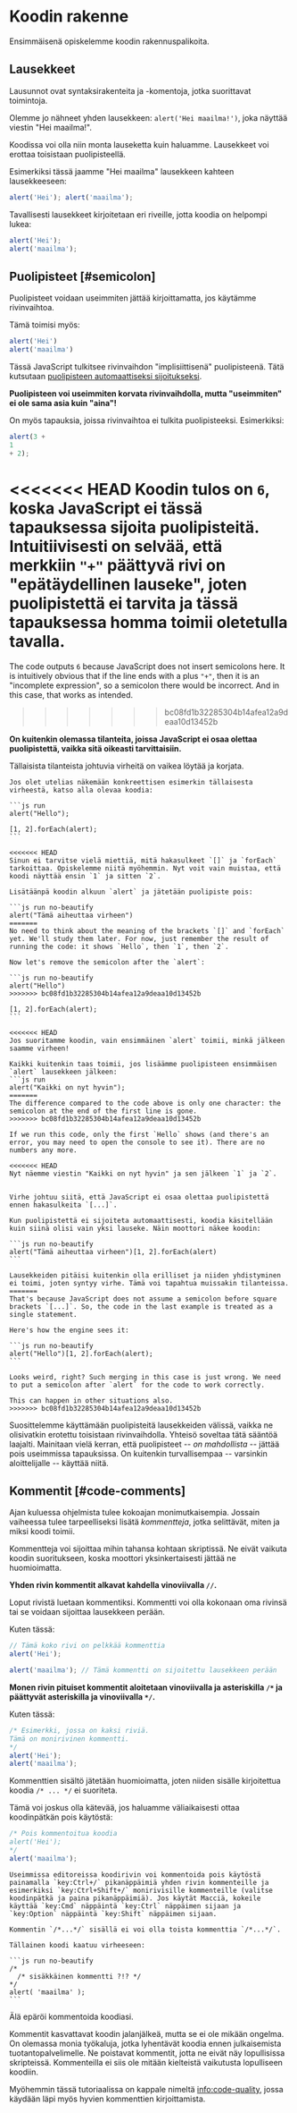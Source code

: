 # Koodin rakenne

Ensimmäisenä opiskelemme koodin rakennuspalikoita.

## Lausekkeet

Lausunnot ovat syntaksirakenteita ja -komentoja, jotka suorittavat toimintoja.

Olemme jo nähneet yhden lausekkeen: `alert('Hei maailma!')`, joka näyttää viestin "Hei maailma!".

Koodissa voi olla niin monta lauseketta kuin haluamme. Lausekkeet voi erottaa toisistaan puolipisteellä.

Esimerkiksi tässä jaamme "Hei maailma" lausekkeen kahteen lausekkeeseen:

```js run no-beautify
alert('Hei'); alert('maailma');
```

Tavallisesti lausekkeet kirjoitetaan eri riveille, jotta koodia on helpompi lukea:

```js run no-beautify
alert('Hei');
alert('maailma');
```

## Puolipisteet [#semicolon]

Puolipisteet voidaan useimmiten jättää kirjoittamatta, jos käytämme rivinvaihtoa.

Tämä toimisi myös:

```js run no-beautify
alert('Hei')
alert('maailma')
```

Tässä JavaScript tulkitsee rivinvaihdon "implisiittisenä" puolipisteenä. Tätä kutsutaan [puolipisteen automaattiseksi sijoitukseksi](https://tc39.github.io/ecma262/#sec-automatic-semicolon-insertion).

**Puolipisteen voi useimmiten korvata rivinvaihdolla, mutta "useimmiten" ei ole sama asia kuin "aina"!**

On myös tapauksia, joissa rivinvaihtoa ei tulkita puolipisteeksi. Esimerkiksi:

```js run no-beautify
alert(3 +
1
+ 2);
```

<<<<<<< HEAD
Koodin tulos on `6`, koska JavaScript ei tässä tapauksessa sijoita puolipisteitä. Intuitiivisesti on selvää, että merkkiin `"+"` päättyvä rivi on "epätäydellinen lauseke", joten puolipistettä ei tarvita ja tässä tapauksessa homma toimii oletetulla tavalla.
=======
The code outputs `6` because JavaScript does not insert semicolons here. It is intuitively obvious that if the line ends with a plus `"+"`, then it is an "incomplete expression", so a semicolon there would be incorrect. And in this case, that works as intended.
>>>>>>> bc08fd1b32285304b14afea12a9deaa10d13452b

**On kuitenkin olemassa tilanteita, joissa JavaScript ei osaa olettaa puolipistettä, vaikka sitä oikeasti tarvittaisiin.**

Tällaisista tilanteista johtuvia virheitä on vaikea löytää ja korjata.

````smart header="Esimerkki virheestä"
Jos olet utelias näkemään konkreettisen esimerkin tällaisesta virheestä, katso alla olevaa koodia:

```js run
alert("Hello");

[1, 2].forEach(alert);
```

<<<<<<< HEAD
Sinun ei tarvitse vielä miettiä, mitä hakasulkeet `[]` ja `forEach` tarkoittaa. Opiskelemme niitä myöhemmin. Nyt voit vain muistaa, että koodi näyttää ensin `1` ja sitten `2`.

Lisätäänpä koodin alkuun `alert` ja jätetään puolipiste pois:

```js run no-beautify
alert("Tämä aiheuttaa virheen")
=======
No need to think about the meaning of the brackets `[]` and `forEach` yet. We'll study them later. For now, just remember the result of running the code: it shows `Hello`, then `1`, then `2`.

Now let's remove the semicolon after the `alert`:

```js run no-beautify
alert("Hello")
>>>>>>> bc08fd1b32285304b14afea12a9deaa10d13452b

[1, 2].forEach(alert);
```

<<<<<<< HEAD
Jos suoritamme koodin, vain ensimmäinen `alert` toimii, minkä jälkeen saamme virheen!

Kaikki kuitenkin taas toimii, jos lisäämme puolipisteen ensimmäisen `alert` lausekkeen jälkeen:
```js run
alert("Kaikki on nyt hyvin");
=======
The difference compared to the code above is only one character: the semicolon at the end of the first line is gone.
>>>>>>> bc08fd1b32285304b14afea12a9deaa10d13452b

If we run this code, only the first `Hello` shows (and there's an error, you may need to open the console to see it). There are no numbers any more.

<<<<<<< HEAD
Nyt näemme viestin "Kaikki on nyt hyvin" ja sen jälkeen `1` ja `2`.


Virhe johtuu siitä, että JavaScript ei osaa olettaa puolipistettä ennen hakasulkeita `[...]`.

Kun puolipistettä ei sijoiteta automaattisesti, koodia käsitellään kuin siinä olisi vain yksi lauseke. Näin moottori näkee koodin:

```js run no-beautify
alert("Tämä aiheuttaa virheen")[1, 2].forEach(alert)
```

Lausekkeiden pitäisi kuitenkin olla erilliset ja niiden yhdistyminen ei toimi, joten syntyy virhe. Tämä voi tapahtua muissakin tilanteissa.
=======
That's because JavaScript does not assume a semicolon before square brackets `[...]`. So, the code in the last example is treated as a single statement.

Here's how the engine sees it:

```js run no-beautify
alert("Hello")[1, 2].forEach(alert);
```

Looks weird, right? Such merging in this case is just wrong. We need to put a semicolon after `alert` for the code to work correctly.

This can happen in other situations also.
>>>>>>> bc08fd1b32285304b14afea12a9deaa10d13452b
````

Suosittelemme käyttämään puolipisteitä lausekkeiden välissä, vaikka ne olisivatkin erotettu toisistaan rivinvaihdolla. Yhteisö soveltaa tätä sääntöä laajalti. Mainitaan vielä kerran, että puolipisteet -- *on mahdollista* -- jättää pois useimmissa tapauksissa. On kuitenkin turvallisempaa -- varsinkin aloittelijalle -- käyttää niitä.

## Kommentit [#code-comments]

Ajan kuluessa ohjelmista tulee kokoajan monimutkaisempia. Jossain vaiheessa tulee tarpeelliseksi lisätä *kommentteja*, jotka selittävät, miten ja miksi koodi toimii.

Kommentteja voi sijoittaa mihin tahansa kohtaan skriptissä. Ne eivät vaikuta koodin suoritukseen, koska moottori yksinkertaisesti jättää ne huomioimatta.

**Yhden rivin kommentit alkavat kahdella vinoviivalla `//`.**

Loput rivistä luetaan kommentiksi. Kommentti voi olla kokonaan oma rivinsä tai se voidaan sijoittaa lausekkeen perään.

Kuten tässä:
```js run
// Tämä koko rivi on pelkkää kommenttia
alert('Hei');

alert('maailma'); // Tämä kommentti on sijoitettu lausekkeen perään
```

**Monen rivin pituiset kommentit aloitetaan vinoviivalla ja asteriskilla <code>/&#42;</code> ja päättyvät asteriskilla ja vinoviivalla <code>&#42;/</code>.**

Kuten tässä:

```js run
/* Esimerkki, jossa on kaksi riviä.
Tämä on monirivinen kommentti.
*/
alert('Hei');
alert('maailma');
```

Kommenttien sisältö jätetään huomioimatta, joten niiden sisälle kirjoitettua koodia <code>/&#42; ... &#42;/</code> ei suoriteta.

Tämä voi joskus olla kätevää, jos haluamme väliaikaisesti ottaa koodinpätkän pois käytöstä:

```js run
/* Pois kommentoitua koodia
alert('Hei');
*/
alert('maailma');
```

```smart header="Käytä pikanäppäimiä!"
Useimmissa editoreissa koodirivin voi kommentoida pois käytöstä painamalla `key:Ctrl+/` pikanäppäimiä yhden rivin kommenteille ja esimerkiksi `key:Ctrl+Shift+/` monirivisille kommenteille (valitse koodinpätkä ja paina pikanäppäimiä). Jos käytät Macciä, kokeile käyttää `key:Cmd` näppäintä `key:Ctrl` näppäimen sijaan ja `key:Option` näppäintä `key:Shift` näppäimen sijaan.
```

````warn header="Sisäkkäisiä kommentteja ei tueta!"
Kommentin `/*...*/` sisällä ei voi olla toista kommenttia `/*...*/`.

Tällainen koodi kaatuu virheeseen:

```js run no-beautify
/*
  /* sisäkkäinen kommentti ?!? */
*/
alert( 'maailma' );
```
````

Älä epäröi kommentoida koodiasi.

Kommentit kasvattavat koodin jalanjälkeä, mutta se ei ole mikään ongelma. On olemassa monia työkaluja, jotka lyhentävät koodia ennen julkaisemista tuotantopalvelimelle. Ne poistavat kommentit, jotta ne eivät näy lopullisissa skripteissä. Kommenteilla ei siis ole mitään kielteistä vaikutusta lopulliseen koodiin.

Myöhemmin tässä tutoriaalissa on kappale nimeltä <info:code-quality>, jossa käydään läpi myös hyvien kommenttien kirjoittamista.
